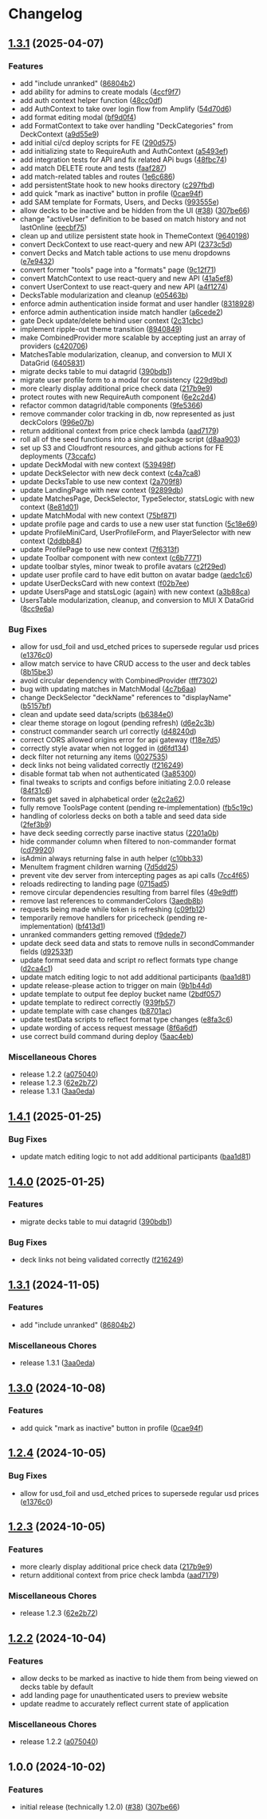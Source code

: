 # Changelog

## [1.3.1](https://github.com/odevine/edh-tracker/compare/edh-tracker-v1.4.1...edh-tracker-v1.3.1) (2025-04-07)


### Features

* add "include unranked" ([86804b2](https://github.com/odevine/edh-tracker/commit/86804b27bf267406a5ed9291179ab03bd5e623b3))
* add ability for admins to create modals ([4ccf9f7](https://github.com/odevine/edh-tracker/commit/4ccf9f701f657aac4c62e601352820b4c2fb8b54))
* add auth context helper function ([48cc0df](https://github.com/odevine/edh-tracker/commit/48cc0df71c1f041c53b6ad27f43e2bffd8114aaa))
* add AuthContext to take over login flow from Amplify ([54d70d6](https://github.com/odevine/edh-tracker/commit/54d70d622987ef66ebc8b669b684589954987d91))
* add format editing modal ([bf9d0f4](https://github.com/odevine/edh-tracker/commit/bf9d0f45e6fc80466e04f16bb08426d72a8e99a0))
* add FormatContext to take over handling "DeckCategories" from DeckContext ([a9d55e9](https://github.com/odevine/edh-tracker/commit/a9d55e93835041960d8a11c10889d505d5b127e4))
* add initial ci/cd deploy scripts for FE ([290d575](https://github.com/odevine/edh-tracker/commit/290d5755c38712c86fc78b0b9f51e05336a5501b))
* add initializing state to RequireAuth and AuthContext ([a5493ef](https://github.com/odevine/edh-tracker/commit/a5493ef133ac706da36fcfb0a584d6026590593c))
* add integration tests for API and fix related APi bugs ([48fbc74](https://github.com/odevine/edh-tracker/commit/48fbc747aa77a952ea6b742bd48152cf810f0e09))
* add match DELETE route and tests ([faaf287](https://github.com/odevine/edh-tracker/commit/faaf287fd8caa3832f0d8ef5d7a1356268c83fce))
* add match-related tables and routes ([1e6c686](https://github.com/odevine/edh-tracker/commit/1e6c6865bb2c26091e1cfbe86ee197b353a536d3))
* add persistentState hook to new hooks directory ([c297fbd](https://github.com/odevine/edh-tracker/commit/c297fbdbff5bd61d4290c7906c220c2e94cc5da3))
* add quick "mark as inactive" button in profile ([0cae94f](https://github.com/odevine/edh-tracker/commit/0cae94f2c6992b8c887688d8f9cb71125ec0ef8a))
* add SAM template for Formats, Users, and Decks ([993555e](https://github.com/odevine/edh-tracker/commit/993555e8bab648f7e852654d001b3f9c9b9f47fc))
* allow decks to be inactive and be hidden from the UI ([#38](https://github.com/odevine/edh-tracker/issues/38)) ([307be66](https://github.com/odevine/edh-tracker/commit/307be661c406b788c229146105aa75a944aa1b2d))
* change "activeUser" definition to be based on match history and not lastOnline ([eecbf75](https://github.com/odevine/edh-tracker/commit/eecbf75dc9c34ea0a887d05761fcce16c93a176c))
* clean up and utilize persistent state hook in ThemeContext ([9640198](https://github.com/odevine/edh-tracker/commit/96401981df9d82067ecf77c05c77bd4dea3fd63a))
* convert DeckContext to use react-query and new API ([2373c5d](https://github.com/odevine/edh-tracker/commit/2373c5de9d970b268b8d212c7e701c53236f54fb))
* convert Decks and Match table actions to use menu dropdowns ([e7e9432](https://github.com/odevine/edh-tracker/commit/e7e94323ddfe79e3223cd03f737f8d86f3122cca))
* convert former "tools" page into a "formats" page ([9c12f71](https://github.com/odevine/edh-tracker/commit/9c12f71303edbeac5bf2a715f4982b7e16d2348b))
* convert MatchContext to use react-query and new API ([41a5ef8](https://github.com/odevine/edh-tracker/commit/41a5ef8f91876a78433ca7e70e57a27076624294))
* convert UserContext to use react-query and new API ([a4f1274](https://github.com/odevine/edh-tracker/commit/a4f1274f4f1cbc9dfb8b399379999c9914d4cc68))
* DecksTable modularization and cleanup ([e05463b](https://github.com/odevine/edh-tracker/commit/e05463bd1114524cba61676695f0611aadc20e17))
* enforce admin authentication inside format and user handler ([8318928](https://github.com/odevine/edh-tracker/commit/8318928832bd590904d955447d032eaaf2df969c))
* enforce admin authentication inside match handler ([a6cede2](https://github.com/odevine/edh-tracker/commit/a6cede2630f234292d7ef7069c323ae28d0344af))
* gate Deck update/delete behind user context ([2c31cbc](https://github.com/odevine/edh-tracker/commit/2c31cbcf3dd64b08d9a88ed30fcf2f9f6dd121d9))
* implement ripple-out theme transition ([8940849](https://github.com/odevine/edh-tracker/commit/8940849b6e6233666a95802c706a7165cb8817eb))
* make CombinedProvider more scalable by accepting just an array of providers ([c420706](https://github.com/odevine/edh-tracker/commit/c420706a32174740dcd8cdf40b0f7f457be432d6))
* MatchesTable modularization, cleanup, and conversion to MUI X DataGrid ([6405831](https://github.com/odevine/edh-tracker/commit/64058317b22e497887bcb54d44203587fd6c4b76))
* migrate decks table to mui datagrid ([390bdb1](https://github.com/odevine/edh-tracker/commit/390bdb1de4a45565d7833ed2544608c6f15b5c6c))
* migrate user profile form to a modal for consistency ([229d9bd](https://github.com/odevine/edh-tracker/commit/229d9bdf62e281dded8ccfa8a3b7cb49bbc3093f))
* more clearly display additional price check data ([217b9e9](https://github.com/odevine/edh-tracker/commit/217b9e9ca6799c626b386a4793b299bbffd10708))
* protect routes with new RequireAuth component ([6e2c2d4](https://github.com/odevine/edh-tracker/commit/6e2c2d4421eaca1ce8e5069b5976364b8a6f66a7))
* refactor common datagrid/table components ([9fe5366](https://github.com/odevine/edh-tracker/commit/9fe5366cc57813dbee10c18cc07de753af19c9d0))
* remove commander color tracking in db, now represented as just deckColors ([996e07b](https://github.com/odevine/edh-tracker/commit/996e07b235644b14feadd2c4e462c24ac58b1fff))
* return additional context from price check lambda ([aad7179](https://github.com/odevine/edh-tracker/commit/aad717975494a2ab92a5efb1f18ca1a86e8c6f41))
* roll all of the seed functions into a single package script ([d8aa903](https://github.com/odevine/edh-tracker/commit/d8aa903e34d850d7ffe4ca8cea8dfd372ce21ee3))
* set up S3 and Cloudfront resources, and github actions for FE deployments ([73ccafc](https://github.com/odevine/edh-tracker/commit/73ccafcf1941a1713e70ce47190a181fdbf3b536))
* update DeckModal with new context ([539498f](https://github.com/odevine/edh-tracker/commit/539498f464ba6ab94f5835f804dbc6d1b25b9a42))
* update DeckSelector with new deck context ([c4a7ca8](https://github.com/odevine/edh-tracker/commit/c4a7ca8b848658133f27d4f4dbb7a7da25134bd4))
* update DecksTable to use new context ([2a709f8](https://github.com/odevine/edh-tracker/commit/2a709f8339460b7cffe5112c3e9458915ba3d509))
* update LandingPage with new context ([92899db](https://github.com/odevine/edh-tracker/commit/92899db37125d04bb64a4b3d00a00adf556590e0))
* update MatchesPage, DeckSelector, TypeSelector, statsLogic with new context ([8e81d01](https://github.com/odevine/edh-tracker/commit/8e81d01223d1bffff50ba17a9dd75a270b211613))
* update MatchModal with new context ([75bf871](https://github.com/odevine/edh-tracker/commit/75bf871c9adc3e890fd588b99ce5d53e9d43b90a))
* update profile page and cards to use a new user stat function ([5c18e69](https://github.com/odevine/edh-tracker/commit/5c18e690ef07932908d2f1374e3401af3049b080))
* update ProfileMiniCard, UserProfileForm, and PlayerSelector with new context ([2ddbb84](https://github.com/odevine/edh-tracker/commit/2ddbb84ee757c5f66920dd0c1d5f6d272095858d))
* update ProfilePage to use new context ([7f6313f](https://github.com/odevine/edh-tracker/commit/7f6313f39341b6b4677ae9ba97464b81813d2604))
* update Toolbar component with new context ([c6b7771](https://github.com/odevine/edh-tracker/commit/c6b77717caea45ef054b778a2b091e83bac655a6))
* update toolbar styles, minor tweak to profile avatars ([c2f29ed](https://github.com/odevine/edh-tracker/commit/c2f29edf8ddb57772703db5f781697700d0eb3d4))
* update user profile card to have edit button on avatar badge ([aedc1c6](https://github.com/odevine/edh-tracker/commit/aedc1c65979ded9020ae6257eaebc63c9d10fe79))
* update UserDecksCard with new context ([f02b7ee](https://github.com/odevine/edh-tracker/commit/f02b7ee8d8432d3ffefbf639a634f900e920f654))
* update UsersPage and statsLogic (again) with new context ([a3b88ca](https://github.com/odevine/edh-tracker/commit/a3b88ca89713e8d8079bd7ad9a36934e27ff29bb))
* UsersTable modularization, cleanup, and conversion to MUI X DataGrid ([8cc9e6a](https://github.com/odevine/edh-tracker/commit/8cc9e6a85dd5e568d9b9a9b78505f02f9a3e8e28))


### Bug Fixes

* allow for usd_foil and usd_etched prices to supersede regular usd prices ([e1376c0](https://github.com/odevine/edh-tracker/commit/e1376c086a92d42270bfd44a0e72b2a5a7896fa0))
* allow match service to have CRUD access to the user and deck tables ([8b15be3](https://github.com/odevine/edh-tracker/commit/8b15be37d25dfcadaf24e68a145b3e981a32ab5f))
* avoid circular dependency with CombinedProvider ([fff7302](https://github.com/odevine/edh-tracker/commit/fff7302af19ab5df699e2e2f0e387251af7568dc))
* bug with updating matches in MatchModal ([4c7b6aa](https://github.com/odevine/edh-tracker/commit/4c7b6aa75bda7cc8e6683ad7cedcbb915a00b016))
* change DeckSelector "deckName" references to "displayName" ([b5157bf](https://github.com/odevine/edh-tracker/commit/b5157bfa51d80cdf1d30e97062755d7f2fe90bee))
* clean and update seed data/scripts ([b6384e0](https://github.com/odevine/edh-tracker/commit/b6384e00e7b52422cf5305c6c702a6186fc812e3))
* clear theme storage on logout (pending refresh) ([d6e2c3b](https://github.com/odevine/edh-tracker/commit/d6e2c3b5d964fed604e155d23c904bf0d133c196))
* construct commander search url correctly ([d48240d](https://github.com/odevine/edh-tracker/commit/d48240d5ab26bcf8164eb7d03013af72125c1d40))
* correct CORS allowed origins error for api gateway ([f18e7d5](https://github.com/odevine/edh-tracker/commit/f18e7d5f3ea4a978431ad226f0e378c98f58c677))
* correctly style avatar when not logged in ([d6fd134](https://github.com/odevine/edh-tracker/commit/d6fd134615b945ccaf183d8fe111cf82f4735ec5))
* deck filter not returning any items ([0027535](https://github.com/odevine/edh-tracker/commit/00275357eebba838225a4cf9c61bc928fc3d40aa))
* deck links not being validated correctly ([f216249](https://github.com/odevine/edh-tracker/commit/f216249ac61ebd5f5f858c268048671763558408))
* disable format tab when not authenticated ([3a85300](https://github.com/odevine/edh-tracker/commit/3a8530085bd22fb2ca5128d85d24f638023aa9ae))
* final tweaks to scripts and configs before initiating 2.0.0 release ([84f31c6](https://github.com/odevine/edh-tracker/commit/84f31c667f9ffa258fe7c850f8c1c1364d7c1e2d))
* formats get saved in alphabetical order ([e2c2a62](https://github.com/odevine/edh-tracker/commit/e2c2a62a399ef4e11f9f6150f6366a198e42beb6))
* fully remove ToolsPage content (pending re-implementation) ([fb5c19c](https://github.com/odevine/edh-tracker/commit/fb5c19c604e03acc977031ff1509022bb735958f))
* handling of colorless decks on both a table and seed data side ([2fef3b9](https://github.com/odevine/edh-tracker/commit/2fef3b99961a6643676f17828148b55c67e2d16e))
* have deck seeding correctly parse inactive status ([2201a0b](https://github.com/odevine/edh-tracker/commit/2201a0b36a7dfc733149c990666e24c561ddcc89))
* hide commander column when filtered to non-commander format ([cd79920](https://github.com/odevine/edh-tracker/commit/cd79920ff9d878e0b11e6fd5a84d5af0d56fb6f2))
* isAdmin always returning false in auth helper ([c10bb33](https://github.com/odevine/edh-tracker/commit/c10bb33639d6eaa921b5647bba27702d288a10ec))
* MenuItem fragment children warning ([7d5dd25](https://github.com/odevine/edh-tracker/commit/7d5dd2548e4d629a9e6ce26737400a300bc1f9af))
* prevent vite dev server from intercepting pages as api calls ([7cc4f65](https://github.com/odevine/edh-tracker/commit/7cc4f65a01b26b0ffd4817bbb65f84914a3675ca))
* reloads redirecting to landing page ([0715ad5](https://github.com/odevine/edh-tracker/commit/0715ad565e8914bd7d0bfaa3e640edbcd4aa67ef))
* remove circular dependencies resulting from barrel files ([49e9dff](https://github.com/odevine/edh-tracker/commit/49e9dff9fa7e24ea70260e79b8a04df6fa78a3ac))
* remove last references to commanderColors ([3aedb8b](https://github.com/odevine/edh-tracker/commit/3aedb8b441979e592e3617a4988fceb82cc7fd7c))
* requests being made while token is refreshing ([c09fb12](https://github.com/odevine/edh-tracker/commit/c09fb12fc875542abadf87443463986e72936873))
* temporarily remove handlers for pricecheck (pending re-implementation) ([bf413d1](https://github.com/odevine/edh-tracker/commit/bf413d1bc6517f21d766f2f908c6d850ddf9873e))
* unranked commanders getting removed ([f9dede7](https://github.com/odevine/edh-tracker/commit/f9dede7c3c52b14173cdecd6e7ddfe35f6eebe16))
* update deck seed data and stats to remove nulls in secondCommander fields ([d92533f](https://github.com/odevine/edh-tracker/commit/d92533fcb167ba68a2863da61e22c46e7405769e))
* update format seed data and script ro reflect formats type change ([d2ca4c1](https://github.com/odevine/edh-tracker/commit/d2ca4c1251076e192db0f324191b274d2d957b83))
* update match editing logic to not add additional participants ([baa1d81](https://github.com/odevine/edh-tracker/commit/baa1d810f8fa40be5888edfc9b4add6d5c9b2d7d))
* update release-please action to trigger on main ([9b1b44d](https://github.com/odevine/edh-tracker/commit/9b1b44d487ca5d1f9ad14c26d49ae50ac0a87573))
* update template to output fee deploy bucket name ([2bdf057](https://github.com/odevine/edh-tracker/commit/2bdf0570bccb7bfbb3cfb6e5d5ec833cc5d69ba4))
* update template to redirect correctly ([939fb57](https://github.com/odevine/edh-tracker/commit/939fb57162e8c9117892eeed71e557538e13bafe))
* update template with case changes ([b8701ac](https://github.com/odevine/edh-tracker/commit/b8701acf8f6e678b6d6afca3db8735840c1cf46d))
* update testData scripts to reflect format type changes ([e8fa3c6](https://github.com/odevine/edh-tracker/commit/e8fa3c6d3f7b3b19bbb65ce401ea6a354b261f31))
* update wording of access request message ([8f6a6df](https://github.com/odevine/edh-tracker/commit/8f6a6dfb834059e04468db5277736c32975c106f))
* use correct build command during deploy ([5aac4eb](https://github.com/odevine/edh-tracker/commit/5aac4ebe32fe17c31c7fa1ced210df7b730c9504))


### Miscellaneous Chores

* release 1.2.2 ([a075040](https://github.com/odevine/edh-tracker/commit/a075040ea7340a042926f32e8d8fb13a0eecc346))
* release 1.2.3 ([62e2b72](https://github.com/odevine/edh-tracker/commit/62e2b72159b028997996d68dd5edd26fe7eded24))
* release 1.3.1 ([3aa0eda](https://github.com/odevine/edh-tracker/commit/3aa0eda0eeb86f860a2226a89a0f1cd4aca8579b))

## [1.4.1](https://github.com/odevine/edh-tracker/compare/v1.4.0...v1.4.1) (2025-01-25)


### Bug Fixes

* update match editing logic to not add additional participants ([baa1d81](https://github.com/odevine/edh-tracker/commit/baa1d810f8fa40be5888edfc9b4add6d5c9b2d7d))

## [1.4.0](https://github.com/odevine/edh-tracker/compare/v1.3.1...v1.4.0) (2025-01-25)


### Features

* migrate decks table to mui datagrid ([390bdb1](https://github.com/odevine/edh-tracker/commit/390bdb1de4a45565d7833ed2544608c6f15b5c6c))


### Bug Fixes

* deck links not being validated correctly ([f216249](https://github.com/odevine/edh-tracker/commit/f216249ac61ebd5f5f858c268048671763558408))

## [1.3.1](https://github.com/odevine/edh-tracker/compare/v1.3.0...v1.3.1) (2024-11-05)


### Features

* add "include unranked" ([86804b2](https://github.com/odevine/edh-tracker/commit/86804b27bf267406a5ed9291179ab03bd5e623b3))


### Miscellaneous Chores

* release 1.3.1 ([3aa0eda](https://github.com/odevine/edh-tracker/commit/3aa0eda0eeb86f860a2226a89a0f1cd4aca8579b))

## [1.3.0](https://github.com/odevine/edh-tracker/compare/v1.2.4...v1.3.0) (2024-10-08)


### Features

* add quick "mark as inactive" button in profile ([0cae94f](https://github.com/odevine/edh-tracker/commit/0cae94f2c6992b8c887688d8f9cb71125ec0ef8a))

## [1.2.4](https://github.com/odevine/edh-tracker/compare/v1.2.3...v1.2.4) (2024-10-05)


### Bug Fixes

* allow for usd_foil and usd_etched prices to supersede regular usd prices ([e1376c0](https://github.com/odevine/edh-tracker/commit/e1376c086a92d42270bfd44a0e72b2a5a7896fa0))

## [1.2.3](https://github.com/odevine/edh-tracker/compare/v1.2.2...v1.2.3) (2024-10-05)


### Features

* more clearly display additional price check data ([217b9e9](https://github.com/odevine/edh-tracker/commit/217b9e9ca6799c626b386a4793b299bbffd10708))
* return additional context from price check lambda ([aad7179](https://github.com/odevine/edh-tracker/commit/aad717975494a2ab92a5efb1f18ca1a86e8c6f41))


### Miscellaneous Chores

* release 1.2.3 ([62e2b72](https://github.com/odevine/edh-tracker/commit/62e2b72159b028997996d68dd5edd26fe7eded24))

## [1.2.2](https://github.com/odevine/edh-tracker/compare/v1.0.0...v1.2.2) (2024-10-04)

### Features
  * allow decks to be marked as inactive to hide them from being viewed on decks table by default
  * add landing page for unauthenticated users to preview website
  * update readme to accurately reflect current state of application

### Miscellaneous Chores

* release 1.2.2 ([a075040](https://github.com/odevine/edh-tracker/commit/a075040ea7340a042926f32e8d8fb13a0eecc346))

## 1.0.0 (2024-10-02)


### Features

* initial release (technically 1.2.0) ([#38](https://github.com/odevine/edh-tracker/issues/38)) ([307be66](https://github.com/odevine/edh-tracker/commit/307be661c406b788c229146105aa75a944aa1b2d))
